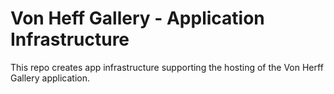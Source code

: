 # Von Heff Gallery - Application Infrastructure 

This repo creates app infrastructure supporting the hosting of the Von Herff Gallery application.

